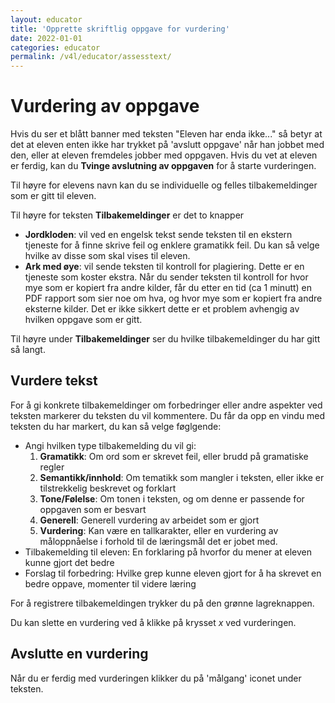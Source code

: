 ```yaml
---
layout: educator
title: 'Opprette skriftlig oppgave for vurdering'
date: 2022-01-01
categories: educator
permalink: /v4l/educator/assesstext/
---
```


# Vurdering av oppgave

Hvis du ser et blått banner med teksten "Eleven har enda ikke..." så betyr at det at eleven enten ikke har trykket på 'avslutt oppgave' når han jobbet med den, eller at eleven fremdeles jobber med oppgaven. Hvis du vet at eleven er ferdig, kan du **Tvinge avslutning av oppgaven** for å starte vurderingen.

Til høyre for elevens navn kan du se individuelle og felles tilbakemeldinger som er gitt til eleven.

Til høyre for teksten **Tilbakemeldinger** er det to knapper
* **Jordkloden**: vil ved en engelsk tekst sende teksten til en ekstern tjeneste for å finne skrive feil og enklere gramatikk feil. Du kan så velge hvilke av disse som skal vises til eleven.
* **Ark med øye**: vil sende teksten til kontroll for plagiering. Dette er en tjeneste som koster ekstra. Når du sender teksten til kontroll for hvor mye som er kopiert fra andre kilder, får du etter en tid (ca 1 minutt) en PDF rapport som sier noe om hva, og hvor mye som er kopiert fra andre eksterne kilder. Det er ikke sikkert dette er et problem avhengig av hvilken oppgave som er gitt.

Til høyre under **Tilbakemeldinger** ser du hvilke tilbakemeldinger du har gitt så langt.

## Vurdere tekst

For å gi konkrete tilbakemeldinger om forbedringer eller andre aspekter ved teksten markerer du teksten du vil kommentere. Du får da opp en vindu med teksten du har markert, du kan så velge føglgende:
* Angi hvilken type tilbakemelding du vil gi:
    1. **Gramatikk**: Om ord som er skrevet feil, eller brudd på gramatiske regler
    2. **Semantikk/innhold**: Om tematikk som mangler i teksten, eller ikke er tilstrekkelig beskrevet og forklart
    3. **Tone/Følelse**: Om tonen i teksten, og om denne er passende for oppgaven som er besvart
    4. **Generell**: Generell vurdering av arbeidet som er gjort
    5. **Vurdering**: Kan være en tallkarakter, eller en vurdering av måloppnåelse i forhold til de læringsmål det er jobet med.
* Tilbakemelding til eleven: En forklaring på hvorfor du mener at eleven kunne gjort det bedre
* Forslag til forbedring: Hvilke grep kunne eleven gjort for å ha skrevet en bedre oppave, momenter til videre læring

For å registrere tilbakemeldingen trykker du på den grønne lagreknappen.

Du kan slette en vurdering ved å klikke på krysset *x* ved vurderingen.

## Avslutte en vurdering

Når du er ferdig med vurderingen klikker du på 'målgang' iconet under teksten.